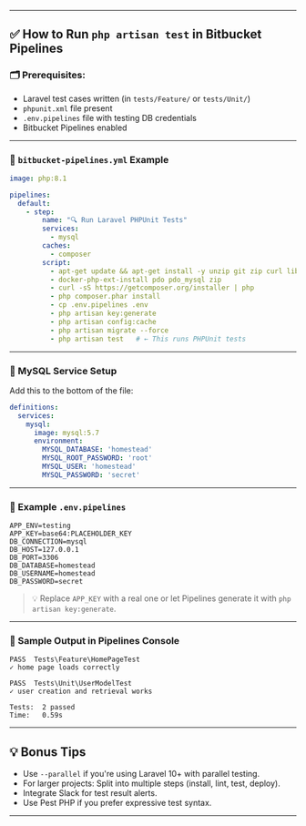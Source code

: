 
---

## ✅ **How to Run `php artisan test` in Bitbucket Pipelines**

### 🗂️ Prerequisites:
- Laravel test cases written (in `tests/Feature/` or `tests/Unit/`)
- `phpunit.xml` file present
- `.env.pipelines` file with testing DB credentials
- Bitbucket Pipelines enabled

---

### 🔧 `bitbucket-pipelines.yml` Example

```yaml
image: php:8.1

pipelines:
  default:
    - step:
        name: "🔍 Run Laravel PHPUnit Tests"
        services:
          - mysql
        caches:
          - composer
        script:
          - apt-get update && apt-get install -y unzip git zip curl libzip-dev libpng-dev libonig-dev libxml2-dev
          - docker-php-ext-install pdo pdo_mysql zip
          - curl -sS https://getcomposer.org/installer | php
          - php composer.phar install
          - cp .env.pipelines .env
          - php artisan key:generate
          - php artisan config:cache
          - php artisan migrate --force
          - php artisan test   # ← This runs PHPUnit tests
```

---

### 🐬 MySQL Service Setup

Add this to the bottom of the file:

```yaml
definitions:
  services:
    mysql:
      image: mysql:5.7
      environment:
        MYSQL_DATABASE: 'homestead'
        MYSQL_ROOT_PASSWORD: 'root'
        MYSQL_USER: 'homestead'
        MYSQL_PASSWORD: 'secret'
```

---

### 📄 Example `.env.pipelines`

```dotenv
APP_ENV=testing
APP_KEY=base64:PLACEHOLDER_KEY
DB_CONNECTION=mysql
DB_HOST=127.0.0.1
DB_PORT=3306
DB_DATABASE=homestead
DB_USERNAME=homestead
DB_PASSWORD=secret
```

> 💡 Replace `APP_KEY` with a real one or let Pipelines generate it with `php artisan key:generate`.

---

### 🧪 Sample Output in Pipelines Console

```
PASS  Tests\Feature\HomePageTest
✓ home page loads correctly

PASS  Tests\Unit\UserModelTest
✓ user creation and retrieval works

Tests:  2 passed
Time:   0.59s
```

---

## 💡 Bonus Tips

- Use `--parallel` if you're using Laravel 10+ with parallel testing.
- For larger projects: Split into multiple steps (install, lint, test, deploy).
- Integrate Slack for test result alerts.
- Use Pest PHP if you prefer expressive test syntax.

---
